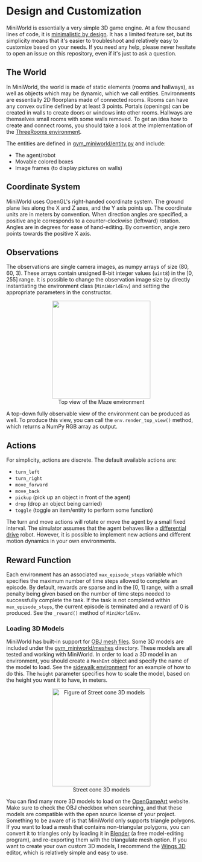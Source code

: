 # Design and Customization

MiniWorld is essentially a very simple 3D game engine. 
At a few thousand lines of code, it is [minimalistic by design](https://pointersgonewild.com/2018/02/18/minimalism-in-programming/). 
It has a limited feature set, but its simplicity means that it's easier to troubleshoot and relatively easy to customize based on your needs. 
If you need any help, please never hesitate to open an issue on this repository, even if it's just to ask a question.

## The World

In MiniWorld, the world is made of static elements (rooms and hallways), as well as objects which may be dynamic, which we call entities. 
Environments are essentially 2D floorplans made of connected rooms. 
Rooms can have any convex outline defined by at least 3 points. 
Portals (openings) can be created in walls to create doors or windows into other rooms. 
Hallways are themselves small rooms with some walls removed. 
To get an idea how to create and connect rooms, you should take a look at the implementation of the [ThreeRooms environment](/gym_miniworld/envs/threerooms.py).

The entities are defined in [gym_miniworld/entity.py](/gym_miniworld/entity.py) and include:

- The agent/robot
- Movable colored boxes
- Image frames (to display pictures on walls)

## Coordinate System

MiniWorld uses OpenGL's right-handed coordinate system. 
The ground plane lies along the X and Z axes, and the Y axis points up. 
The coordinate units are in meters by convention. 
When direction angles are specified, a positive angle corresponds to a counter-clockwise (leftward) rotation. 
Angles are in degrees for ease of hand-editing. By convention, angle zero points towards the positive X axis.

## Observations

The observations are single camera images, as numpy arrays of size (80, 60, 3). 
These arrays contain unsigned 8-bit integer values (`uint8`) in the [0, 255] range. 
It is possible to change the observation image size by directly instantiating the environment class (`MiniWorldEnv`) 
and setting the appropriate parameters in the constructor.

<p align="center">
    <img src="/images/maze_top_view.jpg" width=260>
    <br>Top view of the Maze environment
</p>

A top-down fully observable view of the environment can be produced as well. 
To produce this view, you can call the `env.render_top_view()` method, which returns a NumPy RGB array as output.

## Actions

For simplicity, actions are discrete. The default available actions are:
- `turn_left`
- `turn_right`
- `move_forward`
- `move_back`
- `pickup` (pick up an object in front of the agent)
- `drop` (drop an object being carried)
- `toggle` (toggle an item/entity to perform some function)

The turn and move actions will rotate or move the agent by a small fixed interval. 
The simulator assumes that the agent behaves like a [differential drive](https://groups.csail.mit.edu/drl/courses/cs54-2001s/diffdrive.html) robot. 
However, it is possible to implement new actions and different motion dynamics in your own environments.

## Reward Function

Each environment has an associated `max_episode_steps` variable which specifies the maximum number of time steps allowed to complete an episode. 
By default, rewards are sparse and in the [0, 1] range, with a small penalty being given based on the number of time steps needed to successfully complete the task. 
If the task is not completed within `max_episode_steps`, the current episode is terminated and a reward of 0 is produced. 
See the `_reward()` method of `MiniWorldEnv`.

### Loading 3D Models

MiniWorld has built-in support for [OBJ mesh files](https://en.wikipedia.org/wiki/Wavefront_.obj_file).
Some 3D models are included under the [gym_miniworld/meshes](https://github.com/maximecb/gym-miniworld/tree/master/gym_miniworld/meshes) directory. 
These models are all tested and working with MiniWorld. 
In order to load a 3D model in an environment, you should create a `MeshEnt` object and specify the name of the model to load. 
See the [sidewalk environment](https://github.com/maximecb/gym-miniworld/blob/master/gym_miniworld/envs/sidewalk.py) for an example of how to do this. 
The `height` parameter specifies how to scale the model, based on the height you want it to have, in meters.


<p align="center">
    <img src="/images/sidewalk_0.jpg" width=260 alt="Figure of Street cone 3D models">
    <br>Street cone 3D models
</p>

You can find many more 3D models to load on the [OpenGameArt](https://opengameart.org/) website. 
Make sure to check the OBJ checkbox when searching, and that these models are compatible with the open source license of your project. 
Something to be aware of is that MiniWorld only supports triangle polygons. 
If you want to load a mesh that contains non-triangular polygons, 
you can convert it to triangles only by loading it in [Blender](https://www.blender.org/) (a free model-editing program), 
and re-exporting them with the triangulate mesh option. 
If you want to create your own custom 3D models, I recommend the [Wings 3D](http://www.wings3d.com/) editor, 
which is relatively simple and easy to use.
